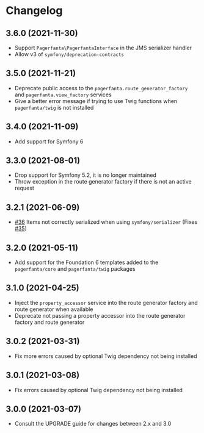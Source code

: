 # Changelog

## 3.6.0 (2021-11-30)

- Support `Pagerfanta\PagerfantaInterface` in the JMS serializer handler
- Allow v3 of `symfony/deprecation-contracts`

## 3.5.0 (2021-11-21)

- Deprecate public access to the `pagerfanta.route_generator_factory` and `pagerfanta.view_factory` services
- Give a better error message if trying to use Twig functions when `pagerfanta/twig` is not installed

## 3.4.0 (2021-11-09)

- Add support for Symfony 6

## 3.3.0 (2021-08-01)

- Drop support for Symfony 5.2, it is no longer maintained
- Throw exception in the route generator factory if there is not an active request

## 3.2.1 (2021-06-09)

- [#36](https://github.com/BabDev/PagerfantaBundle/pull/36) Items not correctly serialized when using `symfony/serializer` (Fixes [#35](https://github.com/BabDev/PagerfantaBundle/issues/35))

## 3.2.0 (2021-05-11)

- Add support for the Foundation 6 templates added to the `pagerfanta/core` and `pagerfanta/twig` packages

## 3.1.0 (2021-04-25)

- Inject the `property_accessor` service into the route generator factory and route generator when available
- Deprecate not passing a property accessor into the route generator factory and route generator

## 3.0.2 (2021-03-31)

- Fix more errors caused by optional Twig dependency not being installed

## 3.0.1 (2021-03-08)

- Fix errors caused by optional Twig dependency not being installed

## 3.0.0 (2021-03-07)

- Consult the UPGRADE guide for changes between 2.x and 3.0
